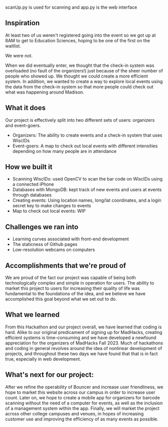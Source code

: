 scanUp.py is used for scanning and app.py is the web interface

## Inspiration

At least two of us weren't registered going into the event so we got up at 8AM to get to Education Sciences, hoping to be one of the first on the waitlist. 

We were not. 

When we did eventually enter, we thought that the check-in system was overloaded (no fault of the organizers!) just because of the sheer number of people who showed up. We thought we could create a more efficient system. In addition, we wanted to create a way to explore local events using the data from the check-in system so that more people could check out what was happening around Madison.   

## What it does

Our project is effectively split into two different sets of users: organizers and event-goers. 

- Organizers: The ability to create events and a check-in system that uses WiscIDs
- Event-goers: A map to check out local events with different intensities depending on how many people are in attendance 

## How we built it

- Scanning WiscIDs: used OpenCV to scan the bar code on WiscIDs using a connected iPhone
- Databases with MongoDB: kept track of new events and users at events through databases
- Creating events: Using location names, long/lat coordinates, and a login secret key to make changes to events
- Map to check out local events: WIP

## Challenges we ran into
- Learning curves associated with front-end development
- The staticness of Github pages
- Low-resolution webcams on computers
  
## Accomplishments that we're proud of
We are proud of the fact our project was capable of being both technologically complex and simple in operation for users. The ability to market this project to users for increasing their quality of life was fundamental to the foundations of the idea, and we believe we have accomplished this goal beyond what we set out to do. 

## What we learned
From this Hackathon and our project overall, we have learned that coding is hard. Alike to our original predicament of signing up for MadHacks, creating efficient systems is time-consuming and we have developed a newfound appreciation for the organizers of MadHacks Fall 2023. Much of hackathons and coding in general revolves around the idea of nonlinear development of projects, and throughout these two days we have found that that is in fact true, especially in web development. 

## What's next for our project:
After we refine the operability of Bouncer and increase user friendliness, we hope to market this website across our campus in order to increase user count. Later on, we hope to create a mobile app for organizers for barcode scanning without the need of a computer for events, as well as the inclusion of a management system within the app. Finally, we will market the project across other college campuses and venues, in hopes of increasing customer use and improving the efficiency of as many events as possible. 
